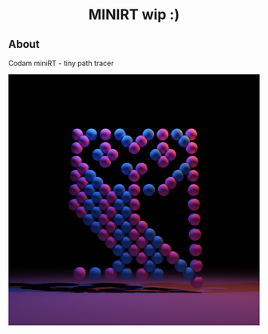 <h1 align="center">MINIRT wip :)</h1>

## About ##

Codam miniRT - tiny path tracer

<p align="center">
  <img src="https://raw.githubusercontent.com/imisumi/minirt/main/screenshots/owl.png" alt="Alt Text"/>
</p>
